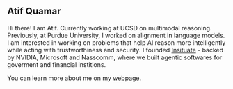 ## Atif Quamar 

Hi there! I am Atif. Currently working at UCSD on multimodal reasoning. Previously, at Purdue University, I worked on alignment in language models. I am interested in working on problems that help AI reason more intelligently while acting with trustworthiness and security. I founded [Insituate](https://www.insituate.ai) - backed by NVIDIA, Microsoft and Nasscomm, where we built agentic softwares for goverment and financial institions. 

You can learn more about me on my [webpage](https://www.atifquamar.com/).





